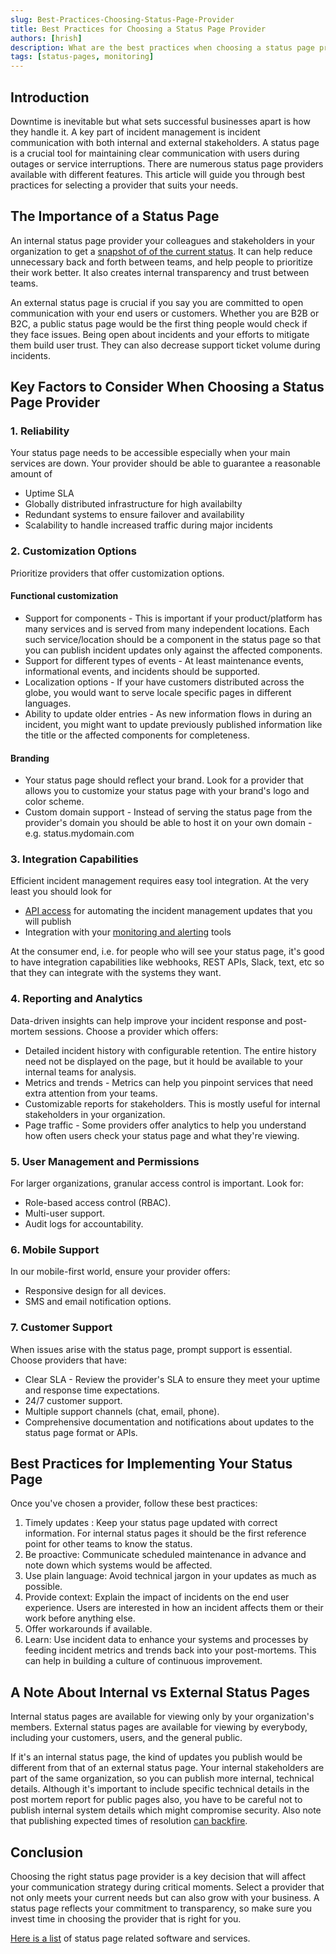 ```yaml
---
slug: Best-Practices-Choosing-Status-Page-Provider
title: Best Practices for Choosing a Status Page Provider
authors: [hrish]
description: What are the best practices when choosing a status page provider for your business?
tags: [status-pages, monitoring]
---
```


<head>
<meta property="og:image" data-rh="true" content="https://storage.googleapis.com/ihub-static-storage/blog/status-page.jpg" />
<meta name="twitter:image" data-rh="true" content="https://storage.googleapis.com/ihub-static-storage/blog/status-page.jpg" />
</head>


## Introduction

Downtime is inevitable but what sets successful businesses apart is how they handle it. A key part of incident management is
incident communication with both internal and external stakeholders. A status page is a crucial tool for maintaining clear communication 
with users during outages or service interruptions. There are numerous status page providers available with different features. 
This article will guide you through best practices for selecting a provider that suits your needs.

## The Importance of a Status Page

An internal status page provider your colleagues and stakeholders in your organization to get a [snapshot of of the current status](https://incident.io/blog/internal-status-pages). It can help
reduce unnecessary back and forth between teams, and help people to prioritize their work better. It also creates internal transparency and trust between teams.

An external status page is crucial if you say you are committed to open communication with your end users or customers. Whether you are B2B or B2C, a public status page would
be the first thing people would check if they face issues. Being open about incidents and your efforts to mitigate them build user trust. They can also decrease support ticket volume
during incidents.

## Key Factors to Consider When Choosing a Status Page Provider

### 1. Reliability

Your status page needs to be accessible especially when your main services are down. Your provider should be able to guarantee a reasonable amount of
- Uptime SLA
- Globally distributed infrastructure for high availabilty
- Redundant systems to ensure failover and availability
- Scalability to handle increased traffic during major incidents
<!-- truncate -->
### 2. Customization Options

Prioritize providers that offer customization options.

#### Functional customization
- Support for components - This is important if your product/platform has many services and is served from many independent locations. Each such service/location should be a component in the status page so that 
you can publish incident updates only against the affected components.
- Support for different types of events - At least maintenance events, informational events, and incidents should be supported.
- Localization options - If your have customers distributed across the globe, you would want to serve locale specific pages in different languages.
- Ability to update older entries - As new information flows in during an incident, you might want to update previously published information like the title or the affected components for completeness.

#### Branding
- Your status page should reflect your brand. Look for a provider that allows you to customize your status page with your brand's logo and color scheme.
- Custom domain support - Instead of serving the status page from the provider's domain you should be able to host it on your own domain - e.g. status.mydomain.com

### 3. Integration Capabilities

Efficient incident management requires easy tool integration. At the very least you should look for
- [API access](https://www.statuspal.io/blog/why-use-a-status-page-api-and-best-alternatives) for automating the incident management updates that you will publish
- Integration with your [monitoring and alerting](/The-Benefits-of-a-Single-Incident-Management-System) tools

At the consumer end, i.e. for people who will see your status page, it's good to have integration capabilities 
like webhooks, REST APIs, Slack, text, etc so that they can integrate with the systems they want.

### 4. Reporting and Analytics

Data-driven insights can help improve your incident response and post-mortem sessions. Choose a provider which offers:
- Detailed incident history with configurable retention. The entire history need not be displayed on the page, but it hould be available to your internal teams for analysis.
- Metrics and trends - Metrics can help you pinpoint services that need extra attention from your teams.
- Customizable reports for stakeholders. This is mostly useful for internal stakeholders in your organization.
- Page traffic - Some providers offer analytics to help you understand how often users check your status page and what they're viewing.

### 5. User Management and Permissions

For larger organizations, granular access control is important. Look for:
- Role-based access control (RBAC).
- Multi-user support.
- Audit logs for accountability.

### 6. Mobile Support

In our mobile-first world, ensure your provider offers:
- Responsive design for all devices.
- SMS and email notification options.

### 7. Customer Support

When issues arise with the status page, prompt support is essential. Choose providers that have:

- Clear SLA - Review the provider's SLA to ensure they meet your uptime and response time expectations.
- 24/7 customer support.
- Multiple support channels (chat, email, phone).
- Comprehensive documentation and notifications about updates to the status page format or APIs.

## Best Practices for Implementing Your Status Page

Once you've chosen a provider, follow these best practices:

1. Timely updates : Keep your status page updated with correct information. For internal status pages it should be the first reference point for other teams to know the status.
2. Be proactive: Communicate scheduled maintenance in advance and note down which systems would be affected.
3. Use plain language: Avoid technical jargon in your updates as much as possible.
4. Provide context: Explain the impact of incidents on the end user experience. Users are interested in how an incident affects them or their work before anything else.
5. Offer workarounds if available.
6. Learn: Use incident data to enhance your systems and processes by feeding incident metrics and trends back into your post-mortems. This can help in building a culture of continuous improvement.

## A Note About Internal vs External Status Pages
Internal status pages are available for viewing only by your organization's members. External status pages are available for viewing by everybody, including your customers, users, and the general public.

If it's an internal status page, the kind of updates you publish would be different from that of an external status page. Your internal stakeholders are part of the same organization, so you can 
publish more internal, technical details. Although it's important to include specific technical details in the post mortem report for public pages also,
 you have to be careful not to publish internal system details which might compromise security. Also note that publishing expected times of 
 resolution [can backfire](https://firehydrant.com/blog/hot-take-dont-provide-incident-resolution-estimates/).

## Conclusion

Choosing the right status page provider is a key decision that will affect your communication strategy during critical moments. Select a provider that not only meets your current needs but can also grow with your business. A 
status page reflects your commitment to transparency, so make sure you invest time in choosing the provider that is right for you.

[Here is a list](https://github.com/ivbeg/awesome-status-pages) of status page related software and services.